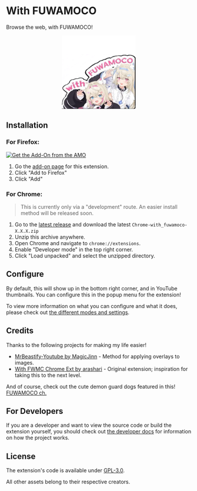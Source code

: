 # With FUWAMOCO

Browse the web, with FUWAMOCO!

<p align="center">
  <img src="./518x518.png" alt="With FWMC Image" width="200"/>
</p>

## Installation

### For Firefox:

[![Get the Add-On from the AMO](https://blog.mozilla.org/addons/files/2015/11/get-the-addon.png)](https://addons.mozilla.org/en-US/firefox/addon/browse-with-fuwamoco)

1. Go the [add-on page](https://addons.mozilla.org/en-US/firefox/addon/browse-with-fuwamoco) for this extension.
2. Click "Add to Firefox"
3. Click "Add"

### For Chrome:

> This is currently only via a "development" route. An easier install method will be released soon.

1. Go to the [latest release](https://github.com/snowydqys/With-FUWAMOCO/releases/latest) and download the latest `Chrome-with_fuwamoco-X.X.X.zip`
2. Unzip this archive anywhere.
3. Open Chrome and navigate to `chrome://extensions`.
4. Enable "Developer mode" in the top right corner.
5. Click "Load unpacked" and select the unzipped directory.

## Configure

By default, this will show up in the bottom right corner, and in YouTube thumbnails. You can configure this in the popup menu for the extension!

To view more information on what you can configure and what it does, please check out [the different modes and settings](./docs/Supported-Modes.md).

## Credits

Thanks to the following projects for making my life easier!

- [MrBeastify-Youtube by MagicJinn](https://github.com/MagicJinn/MrBeastify-Youtube) - Method for applying overlays to images.
- [With FWMC Chrome Ext by arashari](https://github.com/arashari/chrome-ext-with-fwmc) - Original extension; inspiration for taking this to the next level.

And of course, check out the cute demon guard dogs featured in this! [FUWAMOCO ch.](https://youtube.com/@FUWAMOCOch)

## For Developers

If you are a developer and want to view the source code or build the extension yourself, you should check out [the developer docs](./docs/For-Developers.md) for information on how the project works.

## License

The extension's code is available under [GPL-3.0](LICENSE).

All other assets belong to their respective creators.
